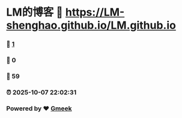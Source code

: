 # LM的博客 :link: https://LM-shenghao.github.io/LM.github.io 
### :page_facing_up: [1](https://LM-shenghao.github.io/LM.github.io/tag.html) 
### :speech_balloon: 0 
### :hibiscus: 59 
### :alarm_clock: 2025-10-07 22:02:31 
### Powered by :heart: [Gmeek](https://github.com/Meekdai/Gmeek)
